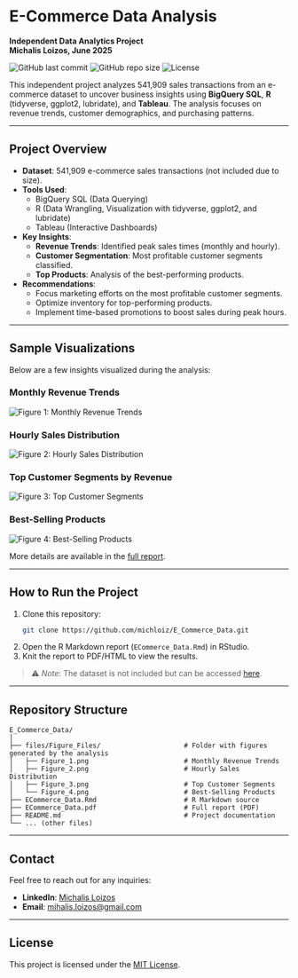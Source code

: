 # E-Commerce Data Analysis

**Independent Data Analytics Project**  
**Michalis Loizos, June 2025**

![GitHub last commit](https://img.shields.io/github/last-commit/michloiz/E_Commerce_Data)
![GitHub repo size](https://img.shields.io/github/repo-size/michloiz/E_Commerce_Data)
![License](https://img.shields.io/badge/license-MIT-green)

This independent project analyzes 541,909 sales transactions from an e-commerce dataset to uncover business insights using **BigQuery SQL**, **R** (tidyverse, ggplot2, lubridate), and **Tableau**. The analysis focuses on revenue trends, customer demographics, and purchasing patterns.

---

## Project Overview

- **Dataset**: 541,909 e-commerce sales transactions (not included due to size).
- **Tools Used**: 
  - BigQuery SQL (Data Querying)
  - R (Data Wrangling, Visualization with tidyverse, ggplot2, and lubridate)
  - Tableau (Interactive Dashboards)
- **Key Insights**:
  - **Revenue Trends**: Identified peak sales times (monthly and hourly).
  - **Customer Segmentation**: Most profitable customer segments classified.
  - **Top Products**: Analysis of the best-performing products.
- **Recommendations**:
  - Focus marketing efforts on the most profitable customer segments.
  - Optimize inventory for top-performing products.
  - Implement time-based promotions to boost sales during peak hours.

---

## Sample Visualizations

Below are a few insights visualized during the analysis:

### Monthly Revenue Trends
![Figure 1: Monthly Revenue Trends](Figure_Files/Figure_1.png)

### Hourly Sales Distribution
![Figure 2: Hourly Sales Distribution](Figure_Files/Figure_2.png)

### Top Customer Segments by Revenue
![Figure 3: Top Customer Segments](Figure_Files/Figure_3.png)

### Best-Selling Products
![Figure 4: Best-Selling Products](Figure_Files/Figure_4.png)

More details are available in the [full report](ECommerce_Data.pdf).

---

## How to Run the Project

1. Clone this repository:
   ```bash
   git clone https://github.com/michloiz/E_Commerce_Data.git
   ```
2. Open the R Markdown report (`ECommerce_Data.Rmd`) in RStudio.
3. Knit the report to PDF/HTML to view the results.

> ⚠️ *Note*: The dataset is not included but can be accessed [here](https://www.kaggle.com/datasets/carrie1/ecommerce-data).

---

## Repository Structure

```
E_Commerce_Data/
│
├── files/Figure_Files/                     # Folder with figures generated by the analysis
│   ├── Figure_1.png                        # Monthly Revenue Trends
│   ├── Figure_2.png                        # Hourly Sales Distribution
│   ├── Figure_3.png                        # Top Customer Segments
│   └── Figure_4.png                        # Best-Selling Products
├── ECommerce_Data.Rmd                      # R Markdown source
├── ECommerce_Data.pdf                      # Full report (PDF)
├── README.md                               # Project documentation
└── ... (other files)
```

---

## Contact

Feel free to reach out for any inquiries:

- **LinkedIn**: [Michalis Loizos](https://www.linkedin.com/in/michalis-loizos/)
- **Email**: [mihalis.loizos@gmail.com](mailto:mihalis.loizos@gmail.com)

---

## License

This project is licensed under the [MIT License](LICENSE).
